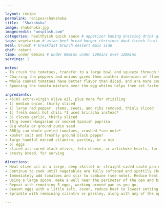```yaml
---

layout: recipe
permalink: recipes/shakshuka 
title:  "Shakshuka"
image: shakshuka.jpg 
imagecredit: "unsplash.com" 
categories: healthyish quick sauce # appetizer baking dressing drink grill healthyish marinade oven pickling quick raw salad sandwich sauce snack soup
tags: vegetarian # asian beef bread burger christmas duck french fruit indian italian mexican nuts pasta pork poultry rice seafood thanksgiving vegetarian
meal: brunch # breakfast brunch dessert main side
chef: robert 
time: under 60mins # under 60mins under 120mins over 120mins
servings: 1 

notes:
- To crush the tomatoes, transfer to a large bowl and squeeze through your fingers to create a chunky purée. Alternatively, leave whole, add to the pan, and use a pastry blender to cut the tomatoes directly in the pan.
- Charring the peppers and onions gives them another dimension of flavor.
- Whole canned tomatoes have better flavor than diced, and are more consistent year-round than fresh ones.
- Spooning the tomato mixture over the egg whites helps them set faster, allowing you to leave the yolks runnier.

ingredients:
- 45|ml extra-virgin olive oil, plus more for drizzling
- 1| medium onion, thinly sliced
- 1| large red pepper, stems, seeds, and ribs removed, thinly sliced
- 1| fresh small hot chili *I used Sriracha instead*
- 3| cloves garlic, thinly sliced
- 15|g sweet Hungarian or smoked Spanish paprika
- 8|g whole or ground cumin seed
- 800|g can whole peeled tomatoes, crushed *see note*
- kosher salt and freshly ground black pepper
- large handful minced cilantro, parsley, or a mix
- 6| eggs
- sliced oil-cured black olives, feta cheese, or artichoke hearts, for serving *all optional*
- crusty bread, for serving

directions:
- Heat olive oil in a large, deep skillet or straight-sided sauté pan over high heat until shimmering. Add onion, red pepper, and chili and spread into an even layer. Cook, without moving, until vegetables on the bottom are deeply browned and beginning to char in spots (see note), about 6 minutes. Stir and repeat. 
- Continue to cook until vegetables are fully softened and spottily charred, about another 4 minutes. Add garlic and cook, stirring, until softened and fragrant, about 30 seconds. Add paprika and cumin and cook, stirring, until fragrant, about 30 seconds. 
- Immediately add tomatoes and stir to combine (see note). Reduce heat to a bare simmer and simmer for 10 minutes, then season to taste with salt and pepper and stir in half of cilantro or parsley.
- Using a large spoon, make a well near the perimeter of the pan and break an egg directly into it. Spoon a little sauce over edges of egg white to partially submerge and contain it, leaving yolk exposed. 
- Repeat with remaining 5 eggs, working around pan as you go. 
- Season eggs with a little salt, cover, reduce heat to lowest setting, and cook until egg whites are barely set and yolks are still runny, 5 to 8 minutes.
- Sprinkle with remaining cilantro or parsley, along with any of the optional toppings. Serve immediately with crusty bread.

--- 
```

